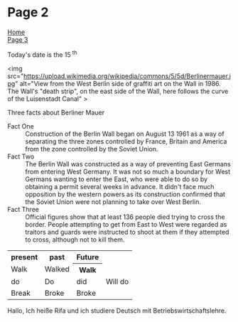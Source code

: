 <h1> Page 2 </h1>
 <p>
  <a href="index.html">Home</a> <br>
  <a href="page3.html">Page 3</a>
  </p>
  
  <p> Today's date is the 15<sup> th</sup> </p>

<img src="https://upload.wikimedia.org/wikipedia/commons/5/5d/Berlinermauer.jpg" alt="View from the West Berlin side of graffiti art on the Wall in 1986. The Wall's "death strip", on the east side of the Wall, here follows the curve of the Luisenstadt Canal" >

<p> Three facts about Berliner Mauer </p>
<dl> 
<dt> Fact One </dt>
<dd>Construction of the Berlin Wall began on August 13 1961 as a way of separating the three zones controlled by France, Britain and America from the zone controlled by the Soviet Union. </dd>
<dt> Fact Two </dt>
<dd>The Berlin Wall was constructed as a way of preventing East Germans from entering West Germany. It was not so much a boundary for West Germans wanting to enter the East, who were able to do so by obtaining a permit several weeks in advance. It didn't face much opposition by the western powers as its construction confirmed that the Soviet Union were not planning to take over West Berlin. </dd>
<dt> Fact Three </dt>
<dd>Official figures show that at least 136 people died trying to cross the border. People attempting to get from East to West were regarded as traitors and guards were instructed to shoot at them if they attempted to cross, although not to kill them. </dd> 
</dt> 

<table>
<tr><th> present </th><th> past </th><th> Future </th></tr>
<tr><td> Walk </td><td> Walked </td><th> Walk </td></tr>
<tr><td> do </td><td> Do </td><td> did </td><td> Will do </td></tr>
<tr><td> Break </td><td> Broke </td><td> Broke </td></tr> 
</table>

<p>
Hallo, Ich heiße Rifa und ich studiere Deutsch mit Betriebswirtschaftslehre. 
<lang="de">

